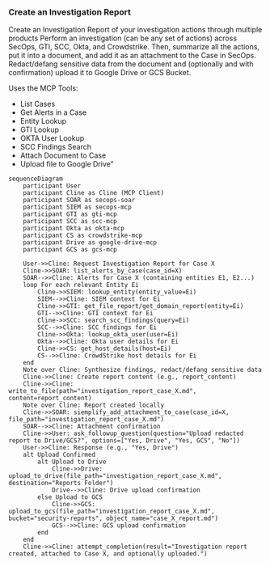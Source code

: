 ### Create an Investigation Report

Create an Investigation Report of your investigation actions through multiple products	Perform an investigation (can be any set of actions) across SecOps, GTI, SCC, Okta, and Crowdstrike. Then, summarize all the actions, put it into a document, and add it as an attachment to the Case in SecOps. Redact/defang sensitive data from the document and (optionally and with confirmation) upload it to Google Drive or GCS Bucket.

Uses the MCP Tools:

 * List Cases
 * Get Alerts in a Case
 * Entity Lookup
 * GTI Lookup
 * OKTA User Lookup
 * SCC Findings Search
 * Attach Document to Case
 * Upload file to Google Drive"

```{mermaid}
sequenceDiagram
    participant User
    participant Cline as Cline (MCP Client)
    participant SOAR as secops-soar
    participant SIEM as secops-mcp
    participant GTI as gti-mcp
    participant SCC as scc-mcp
    participant Okta as okta-mcp
    participant CS as crowdstrike-mcp
    participant Drive as google-drive-mcp
    participant GCS as gcs-mcp

    User->>Cline: Request Investigation Report for Case X
    Cline->>SOAR: list_alerts_by_case(case_id=X)
    SOAR-->>Cline: Alerts for Case X (containing entities E1, E2...)
    loop For each relevant Entity Ei
        Cline->>SIEM: lookup_entity(entity_value=Ei)
        SIEM-->>Cline: SIEM context for Ei
        Cline->>GTI: get_file_report/get_domain_report(entity=Ei)
        GTI-->>Cline: GTI context for Ei
        Cline->>SCC: search_scc_findings(query=Ei)
        SCC-->>Cline: SCC findings for Ei
        Cline->>Okta: lookup_okta_user(user=Ei)
        Okta-->>Cline: Okta user details for Ei
        Cline->>CS: get_host_details(host=Ei)
        CS-->>Cline: CrowdStrike host details for Ei
    end
    Note over Cline: Synthesize findings, redact/defang sensitive data
    Cline->>Cline: Create report content (e.g., report_content)
    Cline->>Cline: write_to_file(path="investigation_report_case_X.md", content=report_content)
    Note over Cline: Report created locally
    Cline->>SOAR: siemplify_add_attachment_to_case(case_id=X, file_path="investigation_report_case_X.md")
    SOAR-->>Cline: Attachment confirmation
    Cline->>User: ask_followup_question(question="Upload redacted report to Drive/GCS?", options=["Yes, Drive", "Yes, GCS", "No"])
    User->>Cline: Response (e.g., "Yes, Drive")
    alt Upload Confirmed
        alt Upload to Drive
            Cline->>Drive: upload_to_drive(file_path="investigation_report_case_X.md", destination="Reports Folder")
            Drive-->>Cline: Drive upload confirmation
        else Upload to GCS
            Cline->>GCS: upload_to_gcs(file_path="investigation_report_case_X.md", bucket="security-reports", object_name="case_X_report.md")
            GCS-->>Cline: GCS upload confirmation
        end
    end
    Cline->>Cline: attempt_completion(result="Investigation report created, attached to Case X, and optionally uploaded.")

```